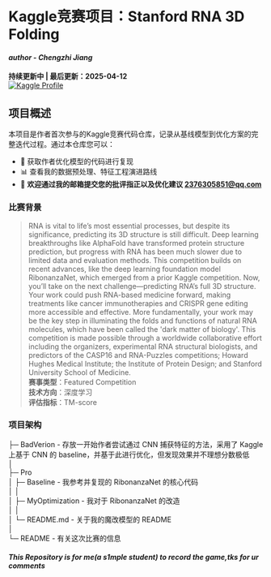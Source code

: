 # Kaggle竞赛项目：Stanford RNA 3D Folding

#### *author - Chengzhi Jiang*

**持续更新中 | 最后更新：2025-04-12**  
[![Kaggle Profile](https://img.shields.io/badge/Kaggle-Profile-blue?logo=kaggle)](https://www.kaggle.com/code/chengzhijiang/rnafoldingpytorch-v1?scriptVersionId=230963836)

## 项目概述
本项目是作者首次参与的Kaggle竞赛代码仓库，记录从基线模型到优化方案的完整迭代过程。通过本仓库您可以：
- 🚀 获取作者优化模型的代码进行复现
- 📊 查看我的数据预处理、特征工程演进路线
- 🤝 ​**欢迎通过我的邮箱提交您的批评指正以及优化建议 2376305851@qq.com**


### 比赛背景
> RNA is vital to life’s most essential processes, but despite its significance, predicting its 3D structure is still difficult. Deep learning breakthroughs like AlphaFold have transformed protein structure prediction, but progress with RNA has been much slower due to limited data and evaluation methods.
This competition builds on recent advances, like the deep learning foundation model RibonanzaNet, which emerged from a prior Kaggle competition. Now, you’ll take on the next challenge—predicting RNA’s full 3D structure.
Your work could push RNA-based medicine forward, making treatments like cancer immunotherapies and CRISPR gene editing more accessible and effective. More fundamentally, your work may be the key step in illuminating the folds and functions of natural RNA molecules, which have been called the 'dark matter of biology'.
This competition is made possible through a worldwide collaborative effort including the organizers, experimental RNA structural biologists, and predictors of the CASP16 and RNA-Puzzles competitions; Howard Hughes Medical Institute; the Institute of Protein Design; and Stanford University School of Medicine.  
> ​**赛事类型**：Featured Competition  
> ​**技术方向**：深度学习   
> ​**评估指标**：TM-score


### 项目架构

├─ BadVerion - 存放一开始作者尝试通过 CNN 捕获特征的方法，采用了 Kaggle 上基于 CNN 的 baseline，并基于此进行优化，但发现效果并不理想分数极低       
│           
├─ Pro    
│    ├─ Baseline - 我参考并复现的 RibonanzaNet 的核心代码   
│    │       
│    ├─ MyOptimization - 我对于 RibonanzaNet 的改造     
│    │    
│    └─ README.md - 关于我的魔改模型的 README  
│           
└─ README - 有关这次比赛的信息 
        

#### *This Repository is for me(a s1mple student) to record the game,tks for ur comments*
